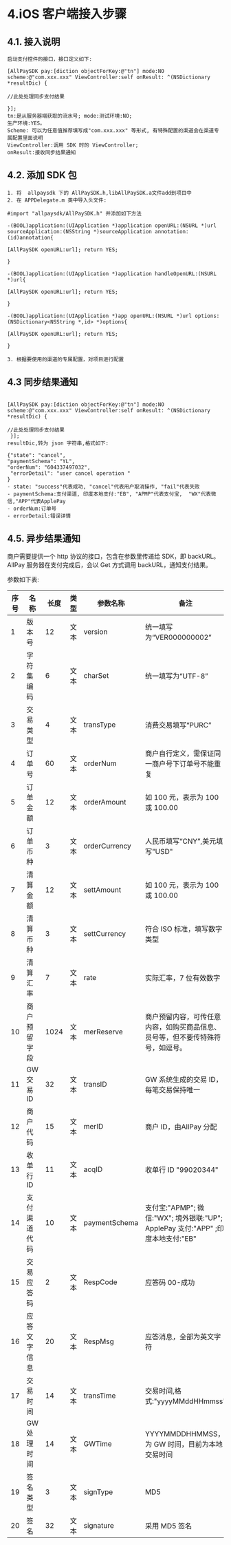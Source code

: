# 4.iOS 客户端接入步骤 

## 4.1. 接入说明 

```
启动支付控件的接口，接口定义如下:

[AllPaySDK pay:[diction objectForKey:@"tn"] mode:NO scheme:@"com.xxx.xxx" ViewController:self onResult: ^(NSDictionary *resultDic) { 

//此处处理同步支付结果 

}]; 
tn:是从服务器端获取的流水号; mode:测试环境:NO; 
生产环境:YES。 
Scheme: 可以为任意值推荐填写成"com.xxx.xxx" 等形式, 有特殊配置的渠道会在渠道专属配置里面说明
ViewController:调用 SDK 时的 ViewController; 
onResult:接收同步结果通知 

```
## 4.2. 添加 SDK 包 
```
1. 将  allpaysdk 下的 AllPaySDK.h,libAllPaySDK.a文件add到项目中
2. 在 APPDelegate.m 类中导入头文件: 

#import "allpaysdk/AllPaySDK.h" 并添加如下方法 

-(BOOL)application:(UIApplication *)application openURL:(NSURL *)url sourceApplication:(NSString *)sourceApplication annotation:(id)annotation{ 

[AllPaySDK openURL:url]; return YES; 

}

-(BOOL)application:(UIApplication *)application handleOpenURL:(NSURL *)url{ 

[AllPaySDK openURL:url]; return YES; 

} 

-(BOOL)application:(UIApplication *)app openURL:(NSURL *)url options:(NSDictionary<NSString *,id> *)options{ 

[AllPaySDK openURL:url]; return YES; 

} 

3. 根据要使用的渠道的专属配置，对项目进行配置

```


## 4.3 同步结果通知 
```

[AllPaySDK pay:[diction objectForKey:@"tn"] mode:NO scheme:@"com.xxx.xxx" ViewController:self onResult: ^(NSDictionary *resultDic) { 

//此处处理同步支付结果
 }]; 
resultDic,转为 json 字符串,格式如下: 

{"state": "cancel",
"paymentSchema": "YL", 
"orderNum": "604337497032",
 "errorDetail": "user cancel operation " 
} 
- state: "success"代表成功, "cancel"代表用户取消操作, "fail"代表失败
- paymentSchema:支付渠道, 印度本地支付:"EB", "APMP"代表支付宝,  "WX"代表微信,"APP"代表ApplePay
- orderNum:订单号
- errorDetail:错误详情  
```


## 4.5. 异步结果通知

商户需要提供一个 http 协议的接口，包含在参数里传递给 SDK，即 backURL。AllPay 
服务器在支付完成后，会以 Get 方式调用 backURL，通知支付结果。 

参数如下表: 


 序号 |名称  |长度|类型|参数名称|备注 
 -----|-----|----|----|------|------
 1|版本号|12|文本|version |统一填写为“VER000000002” 
 2|字符集编码 |6|文本|charSet  |统一填写为“UTF-8” 
 3|交易类型  |4|文本|transType |消费交易填写“PURC” 
 4|订单号   |60|文本|orderNum  |商户自行定义，需保证同一商户号下订单号不能重复 
 5|订单金额 |12|文本|orderAmount   |如 100 元，表示为 100 或 100.00 
 6|订单币种   |3|文本|orderCurrency |人民币填写“CNY”,美元填写"USD" 
 7|清算金额  |12 |文本|settAmount   |如 100 元，表示为 100 或 100.00  
 8|清算币种  |3|文本|settCurrency    |符合 ISO 标准，填写数字类型 
 9|清算汇率   |7|文本|rate     |实际汇率，7 位有效数字  
 10|商户预留字段  |1024 |文本|merReserve    |商户预留内容，可传任意内容，如购买商品信息、员号等，但不要传特殊符号，如逗号。 
 11|GW 交易 ID  |32|文本|transID    |GW 系统生成的交易 ID，每笔交易保持唯一
 12|商户代码   |15 |文本|merID     |商户 ID，由AllPay 分配 
 13|收单行 ID    |11  |文本|acqID      |收单行 ID "99020344" 
 14|支付渠道代码    |10  |文本|paymentSchema       |支付宝:"APMP"; 微信:"WX"; 境外银联:"UP";  ApplePay 支付:"APP" ;印度本地支付:"EB"
 15|交易应答码   |2  |文本|RespCode       |应答码 00-成功  
 16|应答文字信息    |20  |文本|RespMsg        |应答消息，全部为英文字符 
 17|交易时间    |14  |文本|transTime       |交易时间,格式:"yyyyMMddHHmmss" 
 18|GW 处理时间 |14  |文本|GWTime |YYYYMMDDHHMMSS，为 GW 时间，目前为本地交易时间
 19|签名类型     |3  |文本|signType        |MD5 
 20|签名      |32  |文本|signature         |采用 MD5 签名 